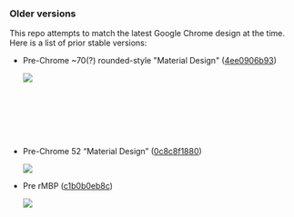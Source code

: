 ### Older versions

This repo attempts to match the latest Google Chrome design at the time. Here is a list of prior stable versions:

- Pre-Chrome ~70(?) rounded-style "Material Design" ([4ee0906b93](https://github.com/adamschwartz/chrome-tabs/tree/4ee0906b93c139e699fd289b4ef9f0dd16addf09))

  ![](https://github.com/adamschwartz/chrome-tabs/raw/4ee0906b93c139e699fd289b4ef9f0dd16addf09/chrome-tabs.gif)

<br><br><br><br><br>

- Pre-Chrome 52 “Material Design” ([0c8c8f1880](https://github.com/adamschwartz/chrome-tabs/tree/0c8c8f18802cf67091151bb812d9693bee55b085))

  ![](https://github.com/adamschwartz/chrome-tabs/raw/0c8c8f18802cf67091151bb812d9693bee55b085/chrome-tabs.gif)

- Pre rMBP ([c1b0b0eb8c](https://github.com/adamschwartz/chrome-tabs/tree/c1b0b0eb8c9d2452ee23520802abd7edf71200a8))

  ![](https://github.com/adamschwartz/chrome-tabs/raw/c1b0b0eb8c9d2452ee23520802abd7edf71200a8/chrome-tabs.gif)
